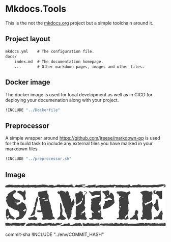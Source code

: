 # Mkdocs.Tools

This is the not the [mkdocs.org](https://www.mkdocs.org) project but a simple toolchain around it.

## Project layout

    mkdocs.yml    # The configuration file.
    docs/
        index.md  # The documentation homepage.
        ...       # Other markdown pages, images and other files.

## Docker image

The docker image is used for local development as well as in CICD for deploying your documenation along with your project.

```dockerfile
!INCLUDE "../Dockerfile"
```

## Preprocessor

A simple wrapper around https://github.com/jreese/markdown-pp is used for the build task to include any external files you have marked in your markdown files

```bash
!INCLUDE "../preprocessor.sh"
```

## Image
![Alt tag for sample image](img/sample.png "Title for image")

commit-sha
!INCLUDE "../env/COMMIT_HASH"
